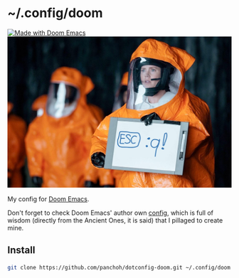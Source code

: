 # ~/.config/doom

[![Made with Doom Emacs](https://img.shields.io/badge/Made_with-Doom_Emacs-blueviolet.svg?style=flat-square&logo=GNU%20Emacs&logoColor=white)](https://github.com/hlissner/doom-emacs)
![ESC :wq!](pics/arrival_meme_vi.jpeg)

My config for [Doom Emacs](https://github.com/hlissner/doom-emacs).

Don't forget to check Doom Emacs' author own
[config](https://github.com/hlissner/doom-emacs-private), which is full of wisdom
(directly from the Ancient Ones, it is said) that I pillaged to create mine.

## Install

```sh
git clone https://github.com/panchoh/dotconfig-doom.git ~/.config/doom && doom sync
```
